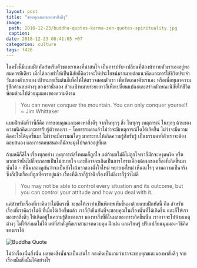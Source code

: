 ```yaml
---
layout: post
title: "ขอบคุณและมองหาสิ่งดีๆ"
image:
 path: 2018-12-23/buddha-quotes-karma-zen-quotes-spirituality.jpg
 caption:
date: 2018-12-23 08:41:05 +07
categories: culture
tags: f426
---
```

ในครั้งนี้มีแบบฝึกหัดสำหรับตัวของเราเองที่น่าสนใจ เป็นการปรับ-เปลี่ยนที่ต้องท้าทายตัวเราเองอยู่พอสมควรทีเดียว เมื่อได้ลองทำให้เป็นนิสัยก็คิดว่าจะให้ประโยชน์มากมายต่อแนวคิดและการใช้ชีวิตประจำวันของตัวเราเอง เป้าหมายเริ่มต้นก็เพื่อให้ได้ตรวจสอบตัวเรา เพื่อขัดเกลาตัวเราเอง หรือเพื่อทุเลาความรู้สึกด้านลบต่างๆ ของเรานั่นเอง ส่วนเป้าหมายระยะยาวก็เพื่อเปลี่ยนแปลงและสร้างลักษณะนิสัยให้ชีวิตห้อมล้อมไปด้วยมุมมองของความดีงาม

> You can never conquer the mountain. You can only conquer yourself. ~ Jim Whittaker

แบบฝึกหัดที่ว่านี้ก็คือ การขอบคุณและมองหาสิ่งดีๆ จากในทุกๆ สิ่ง ในทุกๆ เหตุการณ์ ในทุกๆ ด้านของความนึกคิดและการรับรู้ตัวของเรา - โดยธรรมดาแล้วไม่ว่าจะมีเหตุการณ์ใดได้เกิดขึ้น ไม่ว่าจะมีความคิดอะไรได้ผุดขึ้นมา ไม่ว่าจะมีอารมณ์ใดๆ มากระทบให้เกิดความรู้สึกรับรู้ เป็นธรรมดาที่ตัวเราจะต้องตอบสนอง และการตอบสนองก็มักจะมุ่งไปจดจ่ออยู่ที่ผล

ถ้าผลดีก็ดีใจ เรื่องทุกอย่าง เหตุการณ์ทั้งหมดก็ถูกใจ แต่ถ้าผลไม่ดีไม่ถูกใจเราก็มักจะหงุดหงิด หรือมากกว่านั้นไปก็จะกลายเป็นไม่สบายใจ และก็อาจจะเกิดเป็นการโกรธเคืองต่อผลของเรื่องที่เกิดขึ้นมานั้นได้ - ทีนี้มาลองดูกันว่าจะเป็นยังไงถ้าเราลองตั้งใจใหม่ พยายามใหม่ เห็นอะไรๆ ตามความเป็นจริง ซึ่งก็เป็นเรื่องที่ถูกที่ควรอยู่แล้ว เรื่องที่ดีเราก็รู้ว่าดี เรื่องที่ไม่ดีเราก็รู้ว่าไม่ดี

> You may not be able to control every situation and its outcome, but you can control your attitude and how you deal with it.

แต่สำหรับเรื่องที่เราคิดว่าไม่ดีตรงนี้ จะขอให้เราทำเป็นพิเศษเพิ่มขึ้นมาด้วยแบบฝึกหัดนี้ คือ สำหรับเรื่องที่เราคิดว่าไม่ดี ที่เมื่อได้เกิดขึ้นแล้ว เราก็ยังยืนยันที่จะขอบคุณในเรื่องนั้นที่ได้เกิดขึ้น และก็ให้เรามองหาสิ่งดีๆ ให้เกิดอยู่ในความรู้สึกของเรา มองหาสิ่งที่ดีในผลของการเกิดขึ้นนั้น เราอาจจะไปห้ามเหตุต่างๆ ไม่ให้ส่งผลไม่ได้ แต่ที่สำคัญคือเราสามารถควบคุม ฝึกฝน และเรียนรู้ ปรับเปลี่ยนมุมมอง-วิธีคิดของเราได้

![Buddha Quote](https://res.cloudinary.com/sdees-reallife/image/upload/e_shadow:40/v1545656513/Inspirational-Quotes-on-Buddhism-Inspiring-Buddhist-Quotes-Motivational-Uplifting-Buddha-Quotes.jpg)

ไม่ว่าเรื่องนั้นสิ่งนั้น ผลของสิ่งนั้นจะเป็นเช่นไร ลองคิดเป็นเกมว่าเราจะขอบคุณและมองหาสิ่งดีๆ จากเรื่องนั้นสิ่งนั้นได้อย่างไร
